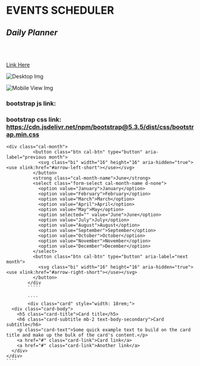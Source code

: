 # EVENTS SCHEDULER


## *Daily Planner*

<br>
<br>

[Link Here](https://josiesavill.github.io/events-scheduler/)  


![Desktop Img]("../../styles/images/eventsdesktop.png) 

![Mobile View Img]("../../styles/images/eventsmobile.png) 


### bootstrap js link: <script src="https://cdn.jsdelivr.net/npm/bootstrap@5.3.5/dist/js/bootstrap.bundle.min.js" integrity="sha384-k6d4wzSIapyDyv1kpU366/PK5hCdSbCRGRCMv+eplOQJWyd1fbcAu9OCUj5zNLiq" crossorigin="anonymous"></script>


### bootstrap css link: https://cdn.jsdelivr.net/npm/bootstrap@5.3.5/dist/css/bootstrap.min.css




`````calendar code
<div class="cal-month">
          <button class="btn cal-btn" type="button" aria-label="previous month">
            <svg class="bi" width="16" height="16" aria-hidden="true"><use xlink:href="#arrow-left-short"></use></svg>
          </button>
          <strong class="cal-month-name">June</strong>
          <select class="form-select cal-month-name d-none">
            <option value="January">January</option>
            <option value="February">February</option>
            <option value="March">March</option>
            <option value="April">April</option>
            <option value="May">May</option>
            <option selected="" value="June">June</option>
            <option value="July">July</option>
            <option value="August">August</option>
            <option value="September">September</option>
            <option value="October">October</option>
            <option value="November">November</option>
            <option value="December">December</option>
          </select>
          <button class="btn cal-btn" type="button" aria-label="next month">
            <svg class="bi" width="16" height="16" aria-hidden="true"><use xlink:href="#arrow-right-short"></use></svg>
          </button>
        </div
        `````

        ````
        <div class="card" style="width: 18rem;">
  <div class="card-body">
    <h5 class="card-title">Card title</h5>
    <h6 class="card-subtitle mb-2 text-body-secondary">Card subtitle</h6>
    <p class="card-text">Some quick example text to build on the card title and make up the bulk of the card's content.</p>
    <a href="#" class="card-link">Card link</a>
    <a href="#" class="card-link">Another link</a>
  </div>
</div>
````
